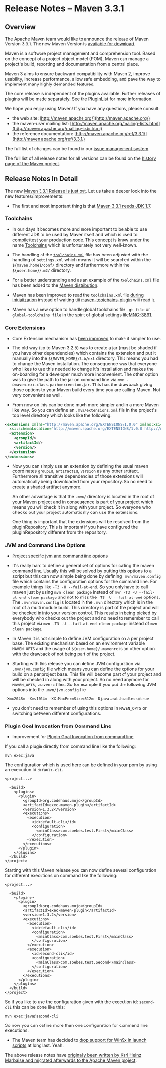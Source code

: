 # Release Notes &#x2013; Maven 3.3.1

<!--
Licensed to the Apache Software Foundation (ASF) under one
or more contributor license agreements.  See the NOTICE file
distributed with this work for additional information
regarding copyright ownership.  The ASF licenses this file
to you under the Apache License, Version 2.0 (the
"License"); you may not use this file except in compliance
with the License.  You may obtain a copy of the License at

http://www.apache.org/licenses/LICENSE-2.0

Unless required by applicable law or agreed to in writing,
software distributed under the License is distributed on an
"AS IS" BASIS, WITHOUT WARRANTIES OR CONDITIONS OF ANY
KIND, either express or implied.  See the License for the
specific language governing permissions and limitations
under the License.

NOTE: For help with the syntax of this file, see:
http://maven.apache.org/doxia/references/apt-format.html
-->

## Overview

The Apache Maven team would like to announce the release of Maven Version 3.3.1. The new
Maven Version is [available for download][0].

Maven is a software project management and comprehension tool. Based on the concept of a project object model
(POM), Maven can manage a project's build, reporting and documentation from a central place.

Maven 3 aims to ensure backward compatibility with Maven 2, improve usability, increase performance, allow safe embedding, and pave the way to implement many highly demanded features.

The core release is independent of the plugins available. Further releases of plugins will be made separately.
See the [PluginList][1] for more information.

We hope you enjoy using Maven! If you have any questions, please consult:

- the web site: [http://maven.apache.org/](http://maven.apache.org/)
- the maven-user mailing list: [http://maven.apache.org/mailing-lists.html](http://maven.apache.org/mailing-lists.html)
- the reference documentation: [http://maven.apache.org/ref/3.3.1/](http://maven.apache.org/ref/3.3.1/)

The full list of changes can be found in our [issue management system][4].

The full list of all release notes for all versions can be found on the [history page of the
Maven project][5].

## Release Notes In Detail

The new [Maven 3.3.1 Release is just out](http://mail-archives.apache.org/mod_mbox/maven-announce/201503.mbox/%3C1954448.IV3m89R0sE%40herve-desktop%3E). Let us take a deeper look into the new features/improvements:

* The first and most important thing is that [Maven 3.3.1 needs JDK 1.7][MNG-5780].

### Toolchains

* In our days it becomes more and more important to be able to use different JDK
  to be used by Maven itself and which is used to compile/test your production code.
  This concept is know under the name [Toolchains][0] which is unfortunately not very
  well-known.

* The handling of the [`toolchains.xml`][MNG-3891] file has been adjusted with the
  handling of `settings.xml` which means it will be searched within the
  `${maven.home}/conf/` directory and furthermore within the `${user.home}/.m2/` directory.

* For a better understanding and as an example of the `toolchains.xml` file has been added
  to the [Maven distribution][MNG-5745].

* Maven has been improved to read the `toolchains.xml` file [during initialization][MNG-5754] instead
  of waiting till [maven-toolchains-plugin][maven-toolchains-plugin] will read it.

* Maven has a new option to handle global toolchains file `-gt file` or `--global-toolchains file`
  in the spirit of global settings file[MNG-3891][MNG-3891].

### Core Extensions

* Core Extension mechanism has [been improved][MNG-5771] to make
  it simpler to use.

* The old way (up to Maven 3.2.5) was to create a jar (must be shaded if you have other dependencies)
  which contains the extension and put it manually into the `${MAVEN_HOME}/lib/ext` directory.
  This means you had to change the Maven installation. The consequence was that everyone who likes
  to use this needed to change it's installation and makes the on-boarding for a developer much
  more inconvenient. The other option was to give the path to the jar on command line via
  `mvn -Dmaven.ext.class.path=extension.jar`. This has the drawback giving those
  options to your Maven build every time you are calling Maven. Not very convenient as well.

* From now on this can be done much more simpler and in a more Maven like way. So
  you can define an `.mvn/extensions.xml` file in the project's top level directory which looks
  like the following:

```xml
<extensions xmlns="http://maven.apache.org/EXTENSIONS/1.0.0" xmlns:xsi="http://www.w3.org/2001/XMLSchema-instance"
  xsi:schemaLocation="http://maven.apache.org/EXTENSIONS/1.0.0 http://maven.apache.org/xsd/core-extensions-1.0.0.xsd">
  <extension>
    <groupId/>
    <artifactId/>
    <version/>
  </extension>
</extensions>
```

* Now you can simply use an extension by defining the usual maven coordinates
  `groupId`, `artifactId`, `version` as any other artifact. Furthermore all
  transitive dependencies of those extensions will automatically being downloaded
  from your repository. So no need to create a shaded artifact anymore.

  An other advantage is that the `.mvn/`
  directory is located in the root of your Maven project and in conseuqence
  is part of your project which means you will check it in along with
  your project. So everyone who checks out your project automatically
  can use the extensions.

  One thing is important that the extensions will be resolved from the
  pluginRepository. This is important if you have configured the pluginRepository
  different from the repository.

### JVM and Command Line Options

* [Project specific jvm and command line options][MNG-5767]

* It's really hard to define a general set of options for calling the maven
  command line. Usually this will be solved by putting this options to a script
  but this can now simple being done by defining
  `.mvn/maven.config` file which contains the
  configuration options for the command line. For example things like `-T3 -U
  --fail-at-end`. So you only have to call maven just by using `mvn clean
  package` instead of `mvn -T3 -U --fail-at-end clean package` and not to miss
  the `-T3 -U --fail-at-end` options. The `.mvn/maven.config`
  is located in the `.mvn` directory which is in the root
  of a multi module build. This directory is part of the project and will be checked
  in into your version control. This results in being picked by everybody who
  checks out the project and no need to remember to call this project
  via `mvn -T3 -U --fail-at-end clean package` instead of `mvn clean package`.

* In Maven it is not simple to define JVM configuration on a per project base.
  The existing mechanism based on an environment variable `MAVEN_OPTS` and the
  usage of `${user.home}/.mavenrc` is an other
  option with the drawback of not being part of the project.

* Starting with this release you can define JVM configuration via
  `.mvn/jvm.config` file which means you can define the
  options for your build on a per project base. This file will become part of
  your project and will be checked in along with your project. So no need anymore
  for `MAVEN_OPTS`, `.mavenrc` files. So for example if you put the following JVM
  options into the `.mvn/jvm.config` file

```
-Xmx2048m -Xms1024m -XX:MaxPermSize=512m -Djava.awt.headless=true
```

* you don't need to remember of using this options in `MAVEN_OPTS` or switching
  between different configurations.

### Plugin Goal Invocation from Command Line

* Improvement for [Plugin Goal Invocation from command line][MNG-5768]

If you call a plugin directly from command line like the following:

```
mvn exec:java
```

The configuration which is used here can be defined in your pom by using an execution id `default-cli`.

```
<project...>

  <build>
    <plugins>
      <plugin>
        <groupId>org.codehaus.mojo</groupId>
        <artifactId>exec-maven-plugin</artifactId>
        <version>1.3.2</version>
        <executions>
          <execution>
            <id>default-cli</id>
            <configuration>
              <mainClass>com.soebes.test.First</mainClass>
            </configuration>
          </execution>
        </executions>
      </plugin>
    </plugins>
  </build>
</project>
```

Starting with this Maven release you can now define several configuration for different
executions on command like the following:

```
<project...>

  <build>
    <plugins>
      <plugin>
        <groupId>org.codehaus.mojo</groupId>
        <artifactId>exec-maven-plugin</artifactId>
        <version>1.3.2</version>
        <executions>
          <execution>
            <id>default-cli</id>
            <configuration>
              <mainClass>com.soebes.test.First</mainClass>
            </configuration>
          </execution>
          <execution>
            <id>second-cli</id>
            <configuration>
              <mainClass>com.soebes.test.Second</mainClass>
            </configuration>
          </execution>
        </executions>
      </plugin>
    </plugins>
  </build>
</project>
```

So if you like to use the configuration given with the execution id:
`second-cli` this can be done like this:

```
mvn exec:java@second-cli
```

So now you can define more than one configuration for command line executions.

* The Maven team has decided to [drop support for Win9x in launch scripts](https://issues.apache.org/jira/browse/MNG-5776)
  at long last. Yeah.

The above release notes have [originally been written by Karl Heinz Marbaise
and migrated afterwards to the Apache Maven project](http://blog.soebes.de/blog/2015/03/17/apache-maven-3-dot-3-1-features/).

[0]: ../../download.html
[1]: ../../plugins/index.html
[2]: http://maven.apache.org/
[4]: https://issues.apache.org/jira/secure/ReleaseNote.jspa?projectId=12316922&amp;version=12330193
[5]: ../../docs/history.html
[maven-toolchains-plugin]: http://maven.apache.org/plugins/maven-toolchains-plugin/
[MNG-3891]: https://issues.apache.org/jira/browse/MNG-3891
[MNG-5745]: https://issues.apache.org/jira/browse/MNG-5745
[MNG-5754]: https://issues.apache.org/jira/browse/MNG-5754
[MNG-5771]: https://issues.apache.org/jira/browse/MNG-5771
[MNG-5767]: https://issues.apache.org/jira/browse/MNG-5767
[MNG-5768]: https://issues.apache.org/jira/browse/MNG-5768
[MNG-5780]: https://issues.apache.org/jira/browse/MNG-5780

